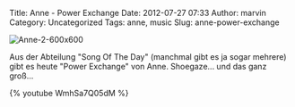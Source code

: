 Title: Anne - Power Exchange
Date: 2012-07-27 07:33
Author: marvin
Category: Uncategorized
Tags: anne, music
Slug: anne-power-exchange

![Anne-2-600x600]({filename}/images/Anne-2-600x600.jpg)

Aus der Abteilung "Song Of The Day" (manchmal gibt es ja sogar mehrere)
gibt es heute "Power Exchange" von Anne. Shoegaze... und das ganz
groß...

{% youtube WmhSa7Q05dM %}

